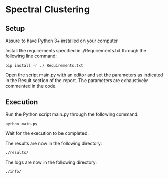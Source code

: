 # Spectral Clustering

## Setup
Assure to have Python 3+ installed on your computer

Install the requirements specified in ./Requirements.txt through the following line command:
```
pip install -r ./ Requirements.txt
```

Open the script main.py with an editor and set the parameters as indicated in the Result section of the report. The parameters are exhaustively commented in the code.

## Execution

Run the Python script main.py through the following command:
```
python main.py
```

Wait for the execution to be completed.

The results are now in the following directory:
```
./results/
```

The logs are now in the following directory:
```
./info/
```
